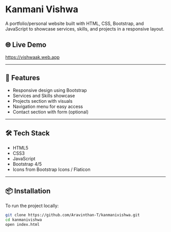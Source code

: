 # Kanmani Vishwa

A portfolio/personal website built with HTML, CSS, Bootstrap, and JavaScript to showcase services, skills, and projects in a responsive layout.

## 🌐 Live Demo

https://vishwaak.web.app

---

## 🚀 Features

- Responsive design using Bootstrap
- Services and Skills showcase
- Projects section with visuals
- Navigation menu for easy access
- Contact section with form (optional)

---

## 🛠️ Tech Stack

- HTML5
- CSS3
- JavaScript
- Bootstrap 4/5
- Icons from Bootstrap Icons / Flaticon

---

## 📦 Installation

To run the project locally:

```bash
git clone https://github.com/Aravinthan-T/kanmanivishwa.git
cd kanmanivishwa
open index.html



